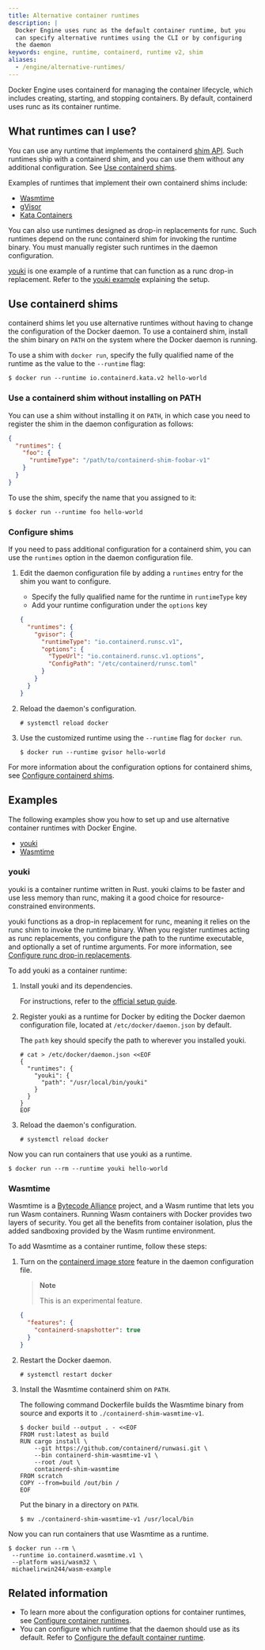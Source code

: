 ```yaml
---
title: Alternative container runtimes
description: |
  Docker Engine uses runc as the default container runtime, but you
  can specify alternative runtimes using the CLI or by configuring
  the daemon
keywords: engine, runtime, containerd, runtime v2, shim
aliases:
  - /engine/alternative-runtimes/
---
```


Docker Engine uses containerd for managing the container lifecycle,
which includes creating, starting, and stopping containers.
By default, containerd uses runc as its container runtime.

## What runtimes can I use?

You can use any runtime that implements the containerd 
[shim API](https://github.com/containerd/containerd/blob/main/core/runtime/v2/README.md).
Such runtimes ship with a containerd shim, and you can use them without any
additional configuration. See [Use containerd shims](#use-containerd-shims).

Examples of runtimes that implement their own containerd shims include:

- [Wasmtime](https://wasmtime.dev/)
- [gVisor](https://github.com/google/gvisor)
- [Kata Containers](https://katacontainers.io/)

You can also use runtimes designed as drop-in replacements for runc. Such
runtimes depend on the runc containerd shim for invoking the runtime binary.
You must manually register such runtimes in the daemon configuration.

[youki](https://github.com/containers/youki)
is one example of a runtime that can function as a runc drop-in replacement.
Refer to the [youki example](#youki) explaining the setup.

## Use containerd shims

containerd shims let you use alternative runtimes without having to change the
configuration of the Docker daemon. To use a containerd shim, install the shim
binary on `PATH` on the system where the Docker daemon is running.

To use a shim with `docker run`, specify the fully qualified name of the
runtime as the value to the `--runtime` flag:

```console
$ docker run --runtime io.containerd.kata.v2 hello-world
```

### Use a containerd shim without installing on PATH

You can use a shim without installing it on `PATH`, in which case you need to
register the shim in the daemon configuration as follows:

```json
{
  "runtimes": {
    "foo": {
      "runtimeType": "/path/to/containerd-shim-foobar-v1"
    }
  }
}
```

To use the shim, specify the name that you assigned to it:

```console
$ docker run --runtime foo hello-world
```

### Configure shims

If you need to pass additional configuration for a containerd shim, you can
use the `runtimes` option in the daemon configuration file.

1. Edit the daemon configuration file by adding a `runtimes` entry for the
   shim you want to configure.

   - Specify the fully qualified name for the runtime in `runtimeType` key
   - Add your runtime configuration under the `options` key

   ```json
   {
     "runtimes": {
       "gvisor": {
         "runtimeType": "io.containerd.runsc.v1",
         "options": {
           "TypeUrl": "io.containerd.runsc.v1.options",
           "ConfigPath": "/etc/containerd/runsc.toml"
         }
       }
     }
   }
   ```

2. Reload the daemon's configuration.

   ```console
   # systemctl reload docker
   ```

3. Use the customized runtime using the `--runtime` flag for `docker run`.

   ```console
   $ docker run --runtime gvisor hello-world
   ```

For more information about the configuration options for containerd shims, see
[Configure containerd shims](/reference/cli/dockerd.md#configure-containerd-shims).

## Examples

The following examples show you how to set up and use alternative container
runtimes with Docker Engine.

- [youki](#youki)
- [Wasmtime](#wasmtime)

### youki

youki is a container runtime written in Rust.
youki claims to be faster and use less memory than runc,
making it a good choice for resource-constrained environments.

youki functions as a drop-in replacement for runc, meaning it relies on the
runc shim to invoke the runtime binary. When you register runtimes acting as
runc replacements, you configure the path to the runtime executable, and
optionally a set of runtime arguments. For more information, see
[Configure runc drop-in replacements](/reference/cli/dockerd.md#configure-runc-drop-in-replacements).

To add youki as a container runtime:

1. Install youki and its dependencies.

   For instructions, refer to the
   [official setup guide](https://containers.github.io/youki/user/basic_setup.html).

2. Register youki as a runtime for Docker by editing the Docker daemon
   configuration file, located at `/etc/docker/daemon.json` by default.

   The `path` key should specify the path to wherever you installed youki.

   ```console
   # cat > /etc/docker/daemon.json <<EOF
   {
     "runtimes": {
       "youki": {
         "path": "/usr/local/bin/youki"
       }
     }
   }
   EOF
   ```

3. Reload the daemon's configuration.

   ```console
   # systemctl reload docker
   ```

Now you can run containers that use youki as a runtime.

```console
$ docker run --rm --runtime youki hello-world
```

### Wasmtime

Wasmtime is a
[Bytecode Alliance](https://bytecodealliance.org/)
project, and a Wasm runtime that lets you run Wasm containers.
Running Wasm containers with Docker provides two layers of security.
You get all the benefits from container isolation,
plus the added sandboxing provided by the Wasm runtime environment.

To add Wasmtime as a container runtime, follow these steps:

1. Turn on the [containerd image store](/engine/storage/containerd.md)
   feature in the daemon configuration file.

   > **Note**
   >
   > This is an experimental feature.

   ```json
   {
     "features": {
       "containerd-snapshotter": true
     }
   }
   ```

2. Restart the Docker daemon.

   ```console
   # systemctl restart docker
   ```

3. Install the Wasmtime containerd shim on `PATH`.

   The following command Dockerfile builds the Wasmtime binary from source
   and exports it to `./containerd-shim-wasmtime-v1`.

   ```console
   $ docker build --output . - <<EOF
   FROM rust:latest as build
   RUN cargo install \
       --git https://github.com/containerd/runwasi.git \
       --bin containerd-shim-wasmtime-v1 \
       --root /out \
       containerd-shim-wasmtime
   FROM scratch
   COPY --from=build /out/bin /
   EOF
   ```

   Put the binary in a directory on `PATH`.

   ```console
   $ mv ./containerd-shim-wasmtime-v1 /usr/local/bin
   ```

Now you can run containers that use Wasmtime as a runtime.

```console
$ docker run --rm \
 --runtime io.containerd.wasmtime.v1 \
 --platform wasi/wasm32 \
 michaelirwin244/wasm-example
```

## Related information

- To learn more about the configuration options for container runtimes,
  see [Configure container runtimes](/reference/cli/dockerd.md#configure-container-runtimes).
- You can configure which runtime that the daemon should use as its default.
  Refer to [Configure the default container runtime](/reference/cli/dockerd.md#configure-the-default-container-runtime).
